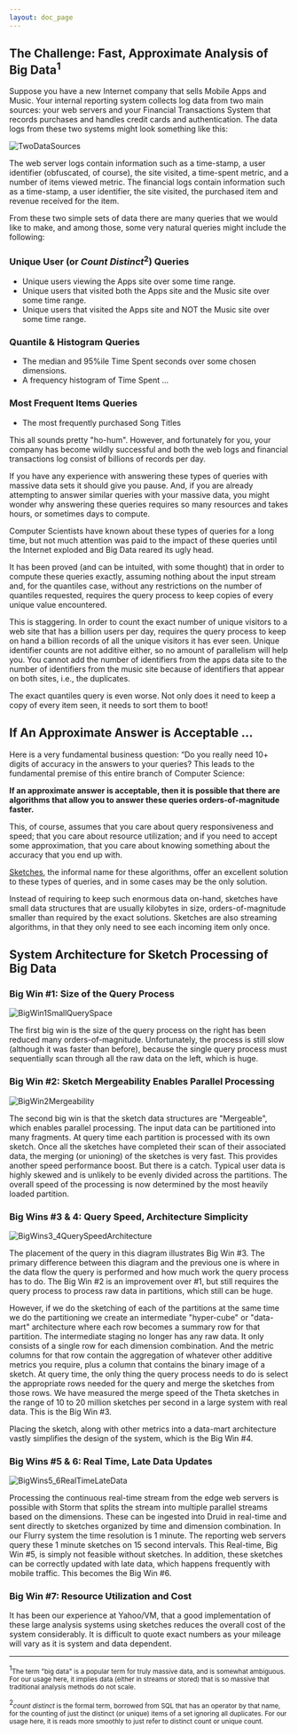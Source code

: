 ```yaml
---
layout: doc_page
---
```

<!--
    Licensed to the Apache Software Foundation (ASF) under one
    or more contributor license agreements.  See the NOTICE file
    distributed with this work for additional information
    regarding copyright ownership.  The ASF licenses this file
    to you under the Apache License, Version 2.0 (the
    "License"); you may not use this file except in compliance
    with the License.  You may obtain a copy of the License at

      http://www.apache.org/licenses/LICENSE-2.0

    Unless required by applicable law or agreed to in writing,
    software distributed under the License is distributed on an
    "AS IS" BASIS, WITHOUT WARRANTIES OR CONDITIONS OF ANY
    KIND, either express or implied.  See the License for the
    specific language governing permissions and limitations
    under the License.
-->
## The Challenge: Fast, Approximate Analysis of Big Data<sup>1</sup>
Suppose you have a new Internet company that sells Mobile Apps and Music.  Your internal reporting system collects log data from two main sources: your web servers and your Financial Transactions System that records purchases and handles credit cards and authentication.  The data logs from these two systems might look something like this:

<img class="doc-img-full" src="{{site.docs_img_dir}}/TwoDataSources.png" alt="TwoDataSources" />

The web server logs contain information such as a time-stamp, a user identifier (obfuscated, of course), the site visited, a time-spent metric, and a number of items viewed metric. 
The financial logs contain information such as a time-stamp, a user identifier, the site visited, the purchased item and revenue received for the item.

From these two simple sets of data there are many queries that we would like to make, and among those, some very natural queries might include the following:

### Unique User (or <i>Count Distinct</i><sup>2</sup>) Queries
* Unique users viewing the Apps site over some time range.
* Unique users that visited both the Apps site and the Music site over some time range.
* Unique users that visited the Apps site and NOT the Music site over some time range.

### Quantile & Histogram Queries
* The median and 95%ile Time Spent seconds over some chosen dimensions.
* A frequency histogram of Time Spent ...

### Most Frequent Items Queries
* The most frequently purchased Song Titles

This all sounds pretty "ho-hum". 
However, and fortunately for you, your company has become wildly successful and both the web logs and financial transactions log consist of billions of records per day.

If you have any experience with answering these types of queries with massive data sets it should give you pause.
And, if you are already attempting to answer similar queries with your massive data, you might wonder why answering these queries requires so many resources and takes hours, or sometimes days to compute.

Computer Scientists have known about these types of queries for a long time, but not much attention was paid to the impact of these queries until the Internet exploded and Big Data reared its ugly head.

It has been proved (and can be intuited, with some thought) that in order to compute these queries exactly, assuming nothing about the input stream and, for the quantiles case, without any restrictions on the number of quantiles requested, requires the query process to keep copies of every unique value encountered.

This is staggering.
In order to count the exact number of unique visitors to a web site that has a billion users per day, requires the query process to keep on hand a billion records of all the unique visitors it has ever seen.
Unique identifier counts are not additive either, so no amount of parallelism will help you.
You cannot add the number of identifiers from the apps data site to the number of identifiers from the music site because of identifiers that appear on both sites, i.e., the duplicates.

The exact quantiles query is even worse. Not only does it need to keep a copy of every item seen, it needs to sort them to boot!

## If An Approximate Answer is Acceptable ...

Here is a very fundamental business question: “Do you really need 10+ digits of accuracy in the answers to your queries? 
This leads to the fundamental premise of this entire branch of Computer Science:

__If an approximate answer is acceptable, then it is possible that there are algorithms that allow you to answer these queries orders-of-magnitude faster.__

This, of course, assumes that you care about query responsiveness and speed; that you care about resource utilization; and if you need to accept some approximation, that you care about knowing something about the accuracy that you end up with.

[Sketches]({{site.docs_dir}}/SketchOrigins.html), the informal name for these algorithms, offer an excellent solution to these types of queries, and in some cases may be the only solution.

Instead of requiring to keep such enormous data on-hand, sketches have small data structures that are usually kilobytes in size, orders-of-magnitude smaller than required by the exact solutions. 
Sketches are also streaming algorithms, in that they only need to see each incoming item only once.

## System Architecture for Sketch Processing of Big Data 

### Big Win #1: Size of the Query Process

<img class="doc-img-full" src="{{site.docs_img_dir}}/BigWin1SmallQuerySpace.png" alt="BigWin1SmallQuerySpace" />

The first big win is the size of the query process on the right has been reduced many orders-of-magnitude.
Unfortunately, the process is still slow (although it was faster than before), because the single query process must sequentially scan through all the raw data on the left, which is huge.

### Big Win #2: Sketch Mergeability Enables Parallel Processing

<img class="doc-img-full" src="{{site.docs_img_dir}}/BigWin2Mergeability.png" alt="BigWin2Mergeability" />

The second big win is that the sketch data structures are "Mergeable", which enables parallel processing. 
The input data can be partitioned into many fragments. 
At query time each partition is processed with its own sketch.
Once all the sketches have completed their scan of their associated data,
the merging (or unioning) of the sketches is very fast. 
This provides another speed performance boost.
But there is a catch.
Typical user data is highly skewed and is unlikely to be evenly divided across the partitions.
The overall speed of the processing is now determined by the most heavily loaded partition.

### Big Wins #3 & 4: Query Speed, Architecture Simplicity

<img class="doc-img-full" src="{{site.docs_img_dir}}/BigWins3_4QuerySpeedArchitecture.png" alt="BigWins3_4QuerySpeedArchitecture" />

The placement of the query in this diagram illustrates Big Win #3. The primary difference between this diagram and the previous one is where in the data flow the query is performed and how much work the query process has to do. The Big Win #2 is an improvement over #1, but still requires the query process to process raw data in partitions, which still can be huge. 

However, if we do the sketching of each of the partitions at the same time we do the partitioning we create an intermediate "hyper-cube" or "data-mart" architecture where each row becomes a summary row for that partition. 
The intermediate staging no longer has any raw data. It only consists of a single row for each dimension combination.
And the metric columns for that row contain the aggregation of whatever other additive metrics you require, plus a column that contains the binary image of a sketch.
At query time, the only thing the query process needs to do is select the appropriate rows needed for the query and merge the sketches from those rows. We have measured the merge speed of the Theta sketches in the range of 10 to 20 million sketches per second in a large system with real data. This is the Big Win #3.

Placing the sketch, along with other metrics into a data-mart architecture vastly simplifies the design of the system, which is the Big Win #4.

### Big Wins #5 & 6: Real Time, Late Data Updates

<img class="doc-img-full" src="{{site.docs_img_dir}}/BigWins5_6RealTimeLateData.png" alt="BigWins5_6RealTimeLateData" />

Processing the continuous real-time stream from the edge web servers is possible with Storm that splits the stream into multiple parallel streams based on the dimensions. These can be ingested into Druid in real-time and sent directly to sketches organized by time and dimension combination. In our Flurry system the time resolution is 1 minute. The reporting web servers query these 1 minute sketches on 15 second intervals. This Real-time, Big Win #5, is simply not feasible without sketches.  In addition, these sketches can be correctly updated with late data, which happens frequently with mobile traffic.  This becomes the Big Win #6.

### Big Win #7: Resource Utilization and Cost

It has been our experience at Yahoo/VM, that a good implementation of these large analysis systems using sketches reduces the overall cost of the system considerably. It is difficult to quote exact numbers as your mileage will vary as it is system and data dependent.





________________________


<sup>1</sup><small>The term "big data" is a popular term for truly massive data, and is somewhat ambiguous. For our usage here, it implies data (either in streams or stored) that is so massive that traditional analysis methods do not scale.</small>

<sup>2</sup><small><i>count distinct</i> is the formal term, borrowed from SQL that has an operator by that name, for the counting of just the distinct (or unique) items of a set ignoring all duplicates. For our usage here, it is reads more smoothly to just refer to distinct count or unique count.</small>

